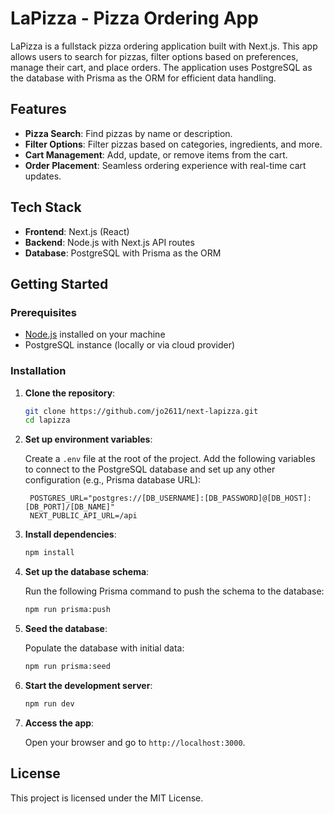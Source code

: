 # LaPizza - Pizza Ordering App

LaPizza is a fullstack pizza ordering application built with Next.js. This app allows users to search for pizzas, filter options based on preferences, manage their cart, and place orders. The application uses PostgreSQL as the database with Prisma as the ORM for efficient data handling.

## Features

- **Pizza Search**: Find pizzas by name or description.
- **Filter Options**: Filter pizzas based on categories, ingredients, and more.
- **Cart Management**: Add, update, or remove items from the cart.
- **Order Placement**: Seamless ordering experience with real-time cart updates.

## Tech Stack

- **Frontend**: Next.js (React)
- **Backend**: Node.js with Next.js API routes
- **Database**: PostgreSQL with Prisma as the ORM

## Getting Started

### Prerequisites

- [Node.js](https://nodejs.org/) installed on your machine
- PostgreSQL instance (locally or via cloud provider)

### Installation

1. **Clone the repository**:

   ```bash
   git clone https://github.com/jo2611/next-lapizza.git
   cd lapizza
   ```

2. **Set up environment variables**:

   Create a `.env` file at the root of the project. Add the following variables to connect to the PostgreSQL database and set up any other configuration (e.g., Prisma database URL):

   ```plaintext
    POSTGRES_URL="postgres://[DB_USERNAME]:[DB_PASSWORD]@[DB_HOST]:[DB_PORT]/[DB_NAME]"
    NEXT_PUBLIC_API_URL=/api
   ```

3. **Install dependencies**:

   ```bash
   npm install
   ```

4. **Set up the database schema**:

   Run the following Prisma command to push the schema to the database:

   ```bash
   npm run prisma:push
   ```

5. **Seed the database**:

   Populate the database with initial data:

   ```bash
   npm run prisma:seed
   ```

6. **Start the development server**:

   ```bash
   npm run dev
   ```

7. **Access the app**:

   Open your browser and go to `http://localhost:3000`.

## License

This project is licensed under the MIT License.
